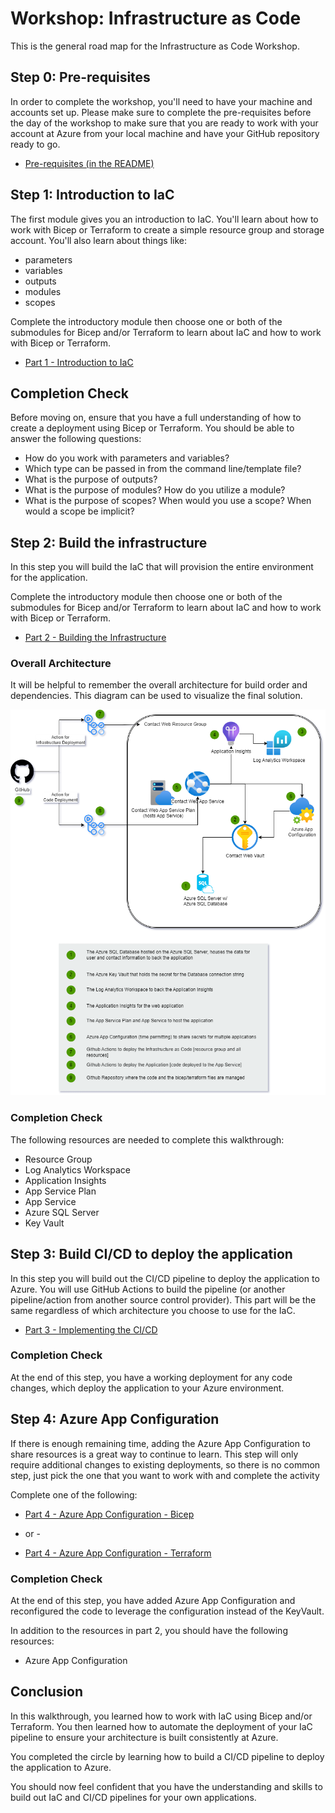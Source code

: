# Workshop: Infrastructure as Code

This is the general road map for the Infrastructure as Code Workshop.

## Step 0: Pre-requisites

In order to complete the workshop, you'll need to have your machine and accounts set up.  Please make sure to complete the pre-requisites before the day of the workshop to make sure that you are ready to work with your account at Azure from your local machine and have your GitHub repository ready to go.

- [Pre-requisites (in the README)](README.md)

## Step 1: Introduction to IaC

The first module gives you an introduction to IaC.  You'll learn about how to work with Bicep or Terraform to create a simple resource group and storage account.  You'll also learn about things like:

- parameters
- variables
- outputs
- modules
- scopes

Complete the introductory module then choose one or both of the submodules for Bicep and/or Terraform to learn about IaC and how to work with Bicep or Terraform.  

- [Part 1 - Introduction to IaC](Part1-IntroductionToIaC.md)

## Completion Check

Before moving on, ensure that you have a full understanding of how to create a deployment using Bicep or Terraform.  You should be able to answer the following questions:
- How do you work with parameters and variables?
- Which type can be passed in from the command line/template file?
- What is the purpose of outputs?
- What is the purpose of modules? How do you utilize a module?
- What is the purpose of scopes?  When would you use a scope? When would a scope be implicit?

## Step 2: Build the infrastructure

In this step you will build the IaC that will provision the entire environment for the application.

Complete the introductory module then choose one or both of the submodules for Bicep and/or Terraform to learn about IaC and how to work with Bicep or Terraform.  

- [Part 2 - Building the Infrastructure](Part2-BuildingTheInfrastructure.md)

### Overall Architecture

It will be helpful to remember the overall architecture for build order and dependencies. This diagram can be used to visualize the final solution.

!["Overall Architecture"](/images/ContactWeb.drawio.png)  

### Completion Check

The following resources are needed to complete this walkthrough:
- Resource Group
- Log Analytics Workspace
- Application Insights
- App Service Plan
- App Service
- Azure SQL Server
- Key Vault

## Step 3: Build CI/CD to deploy the application

In this step you will build out the CI/CD pipeline to deploy the application to Azure.  You will use GitHub Actions to build the pipeline (or another pipeline/action from another source control provider).  This part will be the same regardless of which architecture you choose to use for the IaC. 

- [Part 3 - Implementing the CI/CD](Part3-ImplementingCICD.md)

### Completion Check

At the end of this step, you have a working deployment for any code changes, which deploy the application to your Azure environment.

## Step 4: Azure App Configuration

If there is enough remaining time, adding the Azure App Configuration to share resources is a great way to continue to learn.  This step will only require additional changes to existing deployments, so there is no common step, just pick the one that you want to work with and complete the activity

Complete one of the following: 

- [Part 4 - Azure App Configuration - Bicep](Part4-AzureAppConfiguration_bicep.md)  

- or - 

- [Part 4 - Azure App Configuration - Terraform](Part4-AzureAppConfiguration_terraform.md)  

### Completion Check

At the end of this step, you have added Azure App Configuration and reconfigured the code to leverage the configuration instead of the KeyVault.  

In addition to the resources in part 2, you should have the following resources:
- Azure App Configuration

## Conclusion

In this walkthrough, you learned how to work with IaC using Bicep and/or Terraform.  You then learned how to automate the deployment of your IaC pipeline to ensure your architecture is built consistently at Azure.

You completed the circle by learning how to build a CI/CD pipeline to deploy the application to Azure.  

You should now feel confident that you have the understanding and skills to build out IaC and CI/CD pipelines for your own applications.
